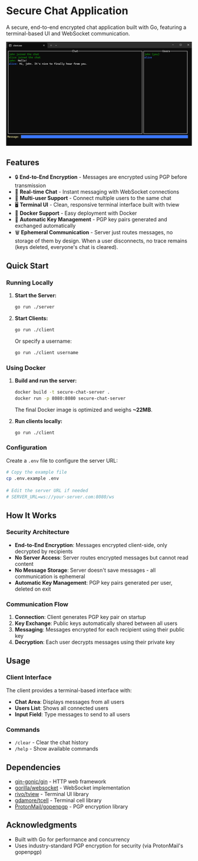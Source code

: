 # Secure Chat Application

A secure, end-to-end encrypted chat application built with Go, featuring a terminal-based UI and WebSocket communication.

![Example Screenshot](example.png)

## Features

- 🔒 **End-to-End Encryption** - Messages are encrypted using PGP before transmission
- 💬 **Real-time Chat** - Instant messaging with WebSocket connections
- 👥 **Multi-user Support** - Connect multiple users to the same chat
- 🖥️ **Terminal UI** - Clean, responsive terminal interface built with tview
- 🐳 **Docker Support** - Easy deployment with Docker
- 🔑 **Automatic Key Management** - PGP key pairs generated and exchanged automatically
- 🗑️ **Ephemeral Communication** - Server just routes messages, no storage of them by design. When a user disconnects, no trace remains (keys deleted, everyone's chat is cleared).

## Quick Start

### Running Locally

1. **Start the Server:**

   ```bash
   go run ./server
   ```

2. **Start Clients:**
   ```bash
   go run ./client
   ```
   Or specify a username:
   ```bash
   go run ./client username
   ```

### Using Docker

1. **Build and run the server:**

   ```bash
   docker build -t secure-chat-server .
   docker run -p 8080:8080 secure-chat-server
   ```

   The final Docker image is optimized and weighs **~22MB**.

2. **Run clients locally:**
   ```bash
   go run ./client
   ```

### Configuration

Create a `.env` file to configure the server URL:

```bash
# Copy the example file
cp .env.example .env

# Edit the server URL if needed
# SERVER_URL=ws://your-server.com:8080/ws
```

## How It Works

### Security Architecture

- **End-to-End Encryption**: Messages encrypted client-side, only decrypted by recipients
- **No Server Access**: Server routes encrypted messages but cannot read content
- **No Message Storage**: Server doesn't save messages - all communication is ephemeral
- **Automatic Key Management**: PGP key pairs generated per user, deleted on exit

### Communication Flow

1. **Connection**: Client generates PGP key pair on startup
2. **Key Exchange**: Public keys automatically shared between all users
3. **Messaging**: Messages encrypted for each recipient using their public key
4. **Decryption**: Each user decrypts messages using their private key

## Usage

### Client Interface

The client provides a terminal-based interface with:

- **Chat Area**: Displays messages from all users
- **Users List**: Shows all connected users
- **Input Field**: Type messages to send to all users

### Commands

- `/clear` - Clear the chat history
- `/help` - Show available commands

## Dependencies

- [gin-gonic/gin](https://github.com/gin-gonic/gin) - HTTP web framework
- [gorilla/websocket](https://github.com/gorilla/websocket) - WebSocket implementation
- [rivo/tview](https://github.com/rivo/tview) - Terminal UI library
- [gdamore/tcell](https://github.com/gdamore/tcell) - Terminal cell library
- [ProtonMail/gopenpgp](https://github.com/ProtonMail/gopenpgp) - PGP encryption library

## Acknowledgments

- Built with Go for performance and concurrency
- Uses industry-standard PGP encryption for security (via ProtonMail's gopenpgp)
